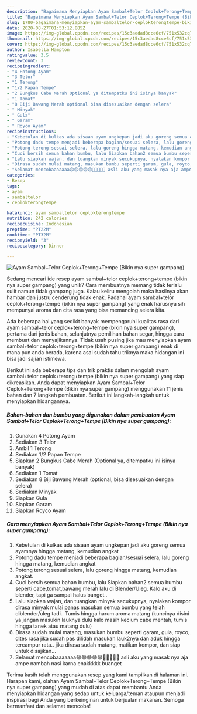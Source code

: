 ```yaml
---
description: "Bagaimana Menyiapkan Ayam Sambal+Telor Ceplok+Terong+Tempe (Bikin nya super gampang) Anti Gagal"
title: "Bagaimana Menyiapkan Ayam Sambal+Telor Ceplok+Terong+Tempe (Bikin nya super gampang) Anti Gagal"
slug: 1780-bagaimana-menyiapkan-ayam-sambaltelor-ceplokterongtempe-bikin-nya-super-gampang-anti-gagal
date: 2020-08-27T01:53:12.885Z
image: https://img-global.cpcdn.com/recipes/15c3aedad8cce6cf/751x532cq70/ayam-sambaltelor-ceplokterongtempe-bikin-nya-super-gampang-foto-resep-utama.jpg
thumbnail: https://img-global.cpcdn.com/recipes/15c3aedad8cce6cf/751x532cq70/ayam-sambaltelor-ceplokterongtempe-bikin-nya-super-gampang-foto-resep-utama.jpg
cover: https://img-global.cpcdn.com/recipes/15c3aedad8cce6cf/751x532cq70/ayam-sambaltelor-ceplokterongtempe-bikin-nya-super-gampang-foto-resep-utama.jpg
author: Isabella Hampton
ratingvalue: 3.5
reviewcount: 3
recipeingredient:
- "4 Potong Ayam"
- "3 Telor"
- "1 Terong"
- "1/2 Papan Tempe"
- "2 Bungkus Cabe Merah Optional ya ditempatku ini isinya banyak"
- "1 Tomat"
- "8 Biji Bawang Merah optional bisa disesuaikan dengan selera"
- " Minyak"
- " Gula"
- " Garam"
- " Royco Ayam"
recipeinstructions:
- "Kebetulan di kulkas ada sisaan ayam ungkepan jadi aku goreng semua ayamnya hingga matang, kemudian angkat"
- "Potong dadu tempe menjadi beberapa bagian/sesuai selera, lalu goreng hingga matang, kemudian angkat"
- "Potong terong sesuai selera, lalu goreng hingga matang, kemudian angkat."
- "Cuci bersih semua bahan bumbu, lalu Siapkan bahan2 semua bumbu seperti cabe,tomat,bawang merah lalu di Blender/Uleg. Kalo aku di blender, tapi ga sampai halus banget.."
- "Lalu siapkan wajan, dan tuangkan minyak secukupnya, nyalakan kompor dirasa minyak mulai panas masukan semua bumbu yang telah diblender/uleg tadi.. Tumis hingga harum aroma matang (kuncinya disini ya jangan masukin lauknya dulu kalo masih kecium cabe mentah, tumis hingga tanek atau matang dulu)"
- "Dirasa sudah mulai matang, masukan bumbu seperti garam, gula, royco, dites rasa jika sudah pas dilidah masukan lauk2nya dan aduk hingga tercampur rata.. jika dirasa sudah matang, matikan kompor, dan siap untuk disajikan..."
- "Selamat mencobaaaaaaa😄😄😄😄😄🥰🥰🥰🥰🥰 asli aku yang masak nya aja ampe nambah nasi karna enakkkkk buanget"
categories:
- Resep
tags:
- ayam
- sambaltelor
- ceplokterongtempe

katakunci: ayam sambaltelor ceplokterongtempe 
nutrition: 242 calories
recipecuisine: Indonesian
preptime: "PT22M"
cooktime: "PT32M"
recipeyield: "3"
recipecategory: Dinner

---
```



![Ayam Sambal+Telor Ceplok+Terong+Tempe (Bikin nya super gampang)](https://img-global.cpcdn.com/recipes/15c3aedad8cce6cf/751x532cq70/ayam-sambaltelor-ceplokterongtempe-bikin-nya-super-gampang-foto-resep-utama.jpg)

Sedang mencari ide resep ayam sambal+telor ceplok+terong+tempe (bikin nya super gampang) yang unik? Cara membuatnya memang tidak terlalu sulit namun tidak gampang juga. Kalau keliru mengolah maka hasilnya akan hambar dan justru cenderung tidak enak. Padahal ayam sambal+telor ceplok+terong+tempe (bikin nya super gampang) yang enak harusnya sih mempunyai aroma dan cita rasa yang bisa memancing selera kita.

Ada beberapa hal yang sedikit banyak mempengaruhi kualitas rasa dari ayam sambal+telor ceplok+terong+tempe (bikin nya super gampang), pertama dari jenis bahan, selanjutnya pemilihan bahan segar, hingga cara membuat dan menyajikannya. Tidak usah pusing jika mau menyiapkan ayam sambal+telor ceplok+terong+tempe (bikin nya super gampang) enak di mana pun anda berada, karena asal sudah tahu triknya maka hidangan ini bisa jadi sajian istimewa.




Berikut ini ada beberapa tips dan trik praktis dalam mengolah ayam sambal+telor ceplok+terong+tempe (bikin nya super gampang) yang siap dikreasikan. Anda dapat menyiapkan Ayam Sambal+Telor Ceplok+Terong+Tempe (Bikin nya super gampang) menggunakan 11 jenis bahan dan 7 langkah pembuatan. Berikut ini langkah-langkah untuk menyiapkan hidangannya.

<!--inarticleads1-->

##### Bahan-bahan dan bumbu yang digunakan dalam pembuatan Ayam Sambal+Telor Ceplok+Terong+Tempe (Bikin nya super gampang):

1. Gunakan 4 Potong Ayam
1. Sediakan 3 Telor
1. Ambil 1 Terong
1. Sediakan 1/2 Papan Tempe
1. Siapkan 2 Bungkus Cabe Merah (Optional ya, ditempatku ini isinya banyak)
1. Sediakan 1 Tomat
1. Sediakan 8 Biji Bawang Merah (optional, bisa disesuaikan dengan selera)
1. Sediakan  Minyak
1. Siapkan  Gula
1. Siapkan  Garam
1. Siapkan  Royco Ayam




<!--inarticleads2-->

##### Cara menyiapkan Ayam Sambal+Telor Ceplok+Terong+Tempe (Bikin nya super gampang):

1. Kebetulan di kulkas ada sisaan ayam ungkepan jadi aku goreng semua ayamnya hingga matang, kemudian angkat
1. Potong dadu tempe menjadi beberapa bagian/sesuai selera, lalu goreng hingga matang, kemudian angkat
1. Potong terong sesuai selera, lalu goreng hingga matang, kemudian angkat.
1. Cuci bersih semua bahan bumbu, lalu Siapkan bahan2 semua bumbu seperti cabe,tomat,bawang merah lalu di Blender/Uleg. Kalo aku di blender, tapi ga sampai halus banget..
1. Lalu siapkan wajan, dan tuangkan minyak secukupnya, nyalakan kompor dirasa minyak mulai panas masukan semua bumbu yang telah diblender/uleg tadi.. Tumis hingga harum aroma matang (kuncinya disini ya jangan masukin lauknya dulu kalo masih kecium cabe mentah, tumis hingga tanek atau matang dulu)
1. Dirasa sudah mulai matang, masukan bumbu seperti garam, gula, royco, dites rasa jika sudah pas dilidah masukan lauk2nya dan aduk hingga tercampur rata.. jika dirasa sudah matang, matikan kompor, dan siap untuk disajikan...
1. Selamat mencobaaaaaaa😄😄😄😄😄🥰🥰🥰🥰🥰 asli aku yang masak nya aja ampe nambah nasi karna enakkkkk buanget




Terima kasih telah menggunakan resep yang kami tampilkan di halaman ini. Harapan kami, olahan Ayam Sambal+Telor Ceplok+Terong+Tempe (Bikin nya super gampang) yang mudah di atas dapat membantu Anda menyiapkan hidangan yang sedap untuk keluarga/teman ataupun menjadi inspirasi bagi Anda yang berkeinginan untuk berjualan makanan. Semoga bermanfaat dan selamat mencoba!
